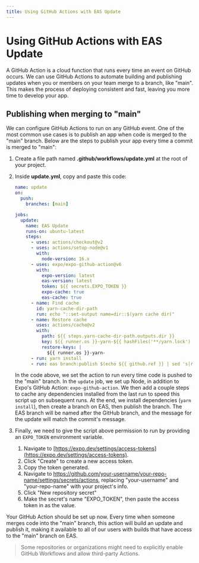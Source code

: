 ```yaml
---
title: Using GitHub Actions with EAS Update
---
```


# Using GitHub Actions with EAS Update

A GitHub Action is a cloud function that runs every time an event on GitHub occurs. We can use GitHub Actions to automate building and publishing updates when you or members on your team merge to a branch, like "main". This makes the process of deploying consistent and fast, leaving you more time to develop your app.

## Publishing when merging to "main"

We can configure GitHub Actions to run on any GitHub event. One of the most common use cases is to publish an app when code is merged to the "main" branch. Below are the steps to publish your app every time a commit is merged to "main":

1. Create a file path named **.github/workflows/update.yml** at the root of your project.
2. Inside **update.yml**, copy and paste this code:

   ```yaml
   name: update
   on:
     push:
       branches: [main]

   jobs:
     update:
       name: EAS Update
       runs-on: ubuntu-latest
       steps:
         - uses: actions/checkout@v2
         - uses: actions/setup-node@v1
           with:
             node-version: 16.x
         - uses: expo/expo-github-action@v6
           with:
             expo-version: latest
             eas-version: latest
             token: ${{ secrets.EXPO_TOKEN }}
             expo-cache: true
             eas-cache: true
         - name: Find cache
           id: yarn-cache-dir-path
           run: echo "::set-output name=dir::$(yarn cache dir)"
         - name: Restore cache
           uses: actions/cache@v2
           with:
             path: ${{ steps.yarn-cache-dir-path.outputs.dir }}
             key: ${{ runner.os }}-yarn-${{ hashFiles('**/yarn.lock') }}
             restore-keys: |
               ${{ runner.os }}-yarn-
         - run: yarn install
         - run: eas branch:publish $(echo ${{ github.ref }} | sed 's|refs/heads/||') --message "${{ github.event.head_commit.message }}"
   ```

   In the code above, we set the action to run every time code is pushed to the "main" branch. In the `update` job, we set up Node, in addition to Expo's GitHub Action: `expo-github-action`. We then add a couple steps to cache any dependencies installed from the last run to speed this script up on subsequent runs. At the end, we install dependencies (`yarn install`), then create a branch on EAS, then publish the branch. The EAS branch will be named after the GitHub branch, and the message for the update will match the commit's message.

3. Finally, we need to give the script above permission to run by providing an `EXPO_TOKEN` environment variable.
   1. Navigate to [https://expo.dev/settings/access-tokens](https://expo.dev/settings/access-tokens).
   2. Click "Create" to create a new access token.
   3. Copy the token generated.
   4. Navigate to https://github.com/your-username/your-repo-name/settings/secrets/actions, replacing "your-username" and "your-repo-name" with your project's info.
   5. Click "New repository secret"
   6. Make the secret's name "EXPO_TOKEN", then paste the access token in as the value.

Your GitHub Action should be set up now. Every time when someone merges code into the "main" branch, this action will build an update and publish it, making it available to all of our users with builds that have access to the "main" branch on EAS.

> Some repositories or organizations might need to explicitly enable GitHub Workflows and allow third-party Actions.
